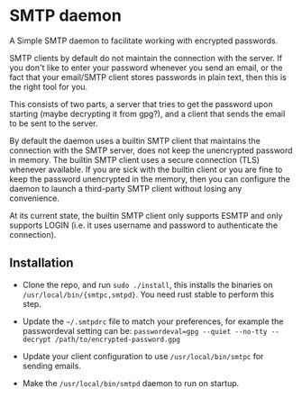 # SMTP daemon

A Simple SMTP daemon to facilitate working with encrypted passwords.

SMTP clients by default do not maintain the connection with the server.
If you don't like to enter your password whenever you send an email,
or the fact that your email/SMTP client stores passwords in plain text,
then this is the right tool for you.

This consists of two parts, a server that tries to get the password upon
starting (maybe decrypting it from gpg?), and a client that sends the
email to be sent to the server.

By default the daemon uses a builtin SMTP client that maintains the connection
with the SMTP server, does not keep the unencrypted password in memory. The
builtin SMTP client uses a secure connection (TLS) whenever available. If you
are sick with the builtin client or you are fine to keep the password
unencrypted in the memory, then you can configure the daemon to launch a
third-party SMTP client without losing any convenience.

At its current state, the builtin SMTP client only supports ESMTP and
only supports LOGIN (i.e. it uses username and password to authenticate
the connection).

## Installation

- Clone the repo, and run `sudo ./install`, this installs the binaries
  on `/usr/local/bin/{smtpc,smtpd}`. You need rust stable to perform
  this step.

- Update the `~/.smtpdrc` file to match your preferences, for example
  the passwordeval setting can be:
  `passwordeval=gpg --quiet --no-tty --decrypt /path/to/encrypted-password.gpg`
- Update your client configuration to use `/usr/local/bin/smtpc` for
  sending emails.
- Make the `/usr/local/bin/smtpd` daemon to run on startup.
